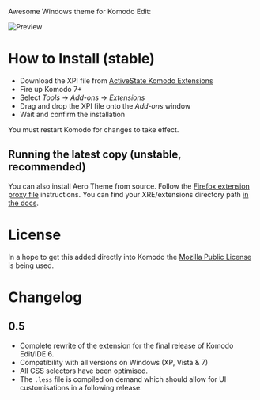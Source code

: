 Awesome Windows theme for Komodo Edit:

![Preview](http://i.imgur.com/HzUxV.png)

How to Install (stable)
=======================

- Download the XPI file from [ActiveState Komodo Extensions](http://community.activestate.com/xpi/aero-theme)
- Fire up Komodo 7+
- Select *Tools* → *Add-ons* → *Extensions*
- Drag and drop the XPI file onto the *Add-ons* window
- Wait and confirm the installation

You must restart Komodo for changes to take effect.

Running the latest copy (unstable, recommended)
-----------------------------------------------

You can also install Aero Theme from source. Follow the
[Firefox extension proxy file](https://developer.mozilla.org/en/Setting_up_extension_development_environment#Firefox_extension_proxy_file)
instructions. You can find your XRE/extensions directory path [in the docs](http://docs.activestate.com/komodo/5.0/trouble.html#appdata_dir).

License
=======

In a hope to get this added directly into Komodo the [Mozilla Public License](http://www.mozilla.org/MPL/) is being used.

Changelog
=========

0.5
---

- Complete rewrite of the extension for the final release of Komodo Edit/IDE 6.<br />
- Compatibility with all versions on Windows (XP, Vista & 7)<br />
- All CSS selectors have been optimised.<br />
- The `.less` file is compiled on demand which should allow for UI customisations in a following release.
